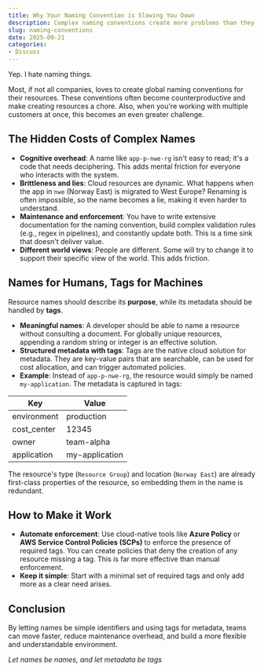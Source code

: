 ```yaml
---
title: Why Your Naming Convention is Slowing You Down
description: Complex naming conventions create more problems than they solve. This post covers the hidden costs and a simpler approach using tags.
slug: naming-conventions
date: 2025-09-21
categories:
- Discuss
---
```


Yep. I hate naming things.

Most, if not all companies, loves to create global naming conventions for their resources. These conventions often become counterproductive and make creating resources a chore. Also, when you're working with multiple customers at once, this becomes an even greater challenge. 

## The Hidden Costs of Complex Names

- **Cognitive overhead**: A name like `app-p-nwe-rg` isn't easy to read; it's a code that needs deciphering. This adds mental friction for everyone who interacts with the system.
- **Brittleness and lies**: Cloud resources are dynamic. What happens when the app in `nwe` (Norway East) is migrated to West Europe? Renaming is often impossible, so the name becomes a lie, making it even harder to understand.
- **Maintenance and enforcement**: You have to write extensive documentation for the naming convention, build complex validation rules (e.g., regex in pipelines), and constantly update both. This is a time sink that doesn't deliver value.
- **Different world views**: People are different. Some will try to change it to support their specific view of the world. This adds friction.

## Names for Humans, Tags for Machines
Resource names should describe its **purpose**, while its metadata should be handled by **tags**.
- **Meaningful names**: A developer should be able to name a resource without consulting a document. For globally unique resources, appending a random string or integer is an effective solution.
- **Structured metadata with tags**: Tags are the native cloud solution for metadata. They are key-value pairs that are searchable, can be used for cost allocation, and can trigger automated policies.
- **Example**: Instead of `app-p-nwe-rg`, the resource would simply be named `my-application`. The metadata is captured in tags:

| Key | Value |
|--|--|
| environment | production |
| cost_center | 12345 |
| owner | team-alpha |
| application | my-application |

The resource's type (`Resource Group`) and location (`Norway East`) are already first-class properties of the resource, so embedding them in the name is redundant.

## How to Make it Work
- **Automate enforcement**: Use cloud-native tools like **Azure Policy** or **AWS Service Control Policies (SCPs)** to enforce the presence of required tags. You can create policies that deny the creation of any resource missing a tag. This is far more effective than manual enforcement.
- **Keep it simple**: Start with a minimal set of required tags and only add more as a clear need arises.

## Conclusion
By letting names be simple identifiers and using tags for metadata, teams can move faster, reduce maintenance overhead, and build a more flexible and understandable  environment.

*Let names be names, and let metadata be tags*